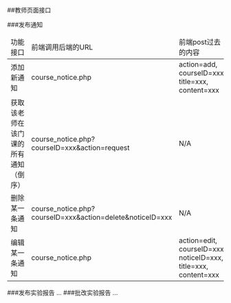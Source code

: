 ##教师页面接口

###发布通知
<table>
    <thead>
    <tr>
        <td>功能接口</td>
        <td>前端调用后端的URL</td>
        <td>前端post过去的内容</td>
        <td>后端返回前端的数据（json）</td>
    </tr>
    </thead>
    <tbody>
    <tr>
        <td>添加新通知</td>
        <td>course_notice.php</td>
        <td>action=add, courseID=xxx, title=xxx, content=xxx</td>
        <td>成功/失败</td>
    </tr>
    <tr>
        <td>获取该老师在该门课的所有通知（倒序）</td>
        <td>course_notice.php?courseID=xxx&action=request</td>
        <td>N/A</td>
        <td>[{"notice_id":"xxx","title":"xxx","content":"xxx"},{"notice_id":"xxx","title":"xxx","content":"xxx"},...]</td>
    </tr>
    <tr>
        <td>删除某一条通知</td>
        <td>course_notice.php?courseID=xxx&action=delete&amp;noticeID=xxx</td>
        <td>N/A</td>
        <td>成功/失败</td>
    </tr>
    <tr>
        <td>编辑某一条通知</td>
        <td>course_notice.php</td>
        <td>action=edit, courseID=xxx, noticeID=xxx, title=xxx, content=xxx</td>
        <td>成功/失败</td>
    </tr>
    </tbody>
</table>

###发布实验报告
...
###批改实验报告
...
